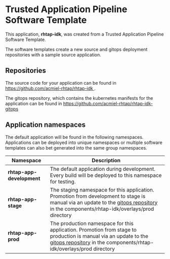 # Trusted Application Pipeline Software Template

This application, **rhtap-idk**, was created from a Trusted Application Pipeline Software Template.

The software templates create a new source and gitops deployment repositories with a sample source application. 

## Repositories

The source code for your application can be found in [https://github.com/acmiel-rhtap/rhtap-idk ](https://github.com/acmiel-rhtap/rhtap-idk ).
 
The gitops repository, which contains the kubernetes manifests for the application can be found in 
[https://github.com/acmiel-rhtap/rhtap-idk-gitops ](https://github.com/acmiel-rhtap/rhtap-idk-gitops ) 

## Application namespaces 

The default application will be found in the following namespaces. Applications can be deployed into unique namespaces or multiple software templates can also bet generated into the same group namespaces.  

|  Namespace   |  Description   |  
| -------- | -------- |   
| **rhtap-app-development** | The default application during development. Every build will be deployed to this namespace for testing. | 
| **rhtap-app-stage** | The staging namespace for this application. Promotion from development to stage is manual via an update to the [gitops repository](https://github.com/acmiel-rhtap/rhtap-idk-gitops ) in the components/rhtap-idk/overlays/prod directory |  
| **rhtap-app-prod** | The production namespace for this application. Promotion from stage to production is manual via an update to the [gitops repository](https://github.com/acmiel-rhtap/rhtap-idk-gitops ) in the components/rhtap-idk/overlays/prod directory | 